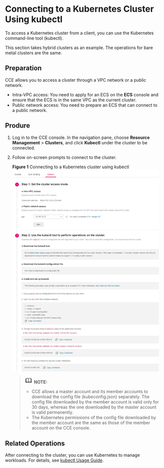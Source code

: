 # Connecting to a Kubernetes Cluster Using kubectl<a name="cce_01_0107"></a>

To access a Kubernetes cluster from a client, you can use the Kubernetes command-line tool \(kubectl\).

This section takes hybrid clusters as an example. The operations for bare metal clusters are the same.

## Preparation<a name="section3271162319436"></a>

CCE allows you to access a cluster through a VPC network or a public network.

-   Intra-VPC access: You need to apply for an ECS on the  **ECS**  console and ensure that the ECS is in the same VPC as the current cluster.
-   Public network access: You need to prepare an ECS that can connect to a public network.

## Produre<a name="section37321625113110"></a>

1.  Log in to the CCE console. In the navigation pane, choose  **Resource Management**  \>  **Clusters**, and click  **Kubectl**  under the cluster to be connected.
2.  Follow on-screen prompts to connect to the cluster.

    **Figure  1**  Connecting to a Kubernetes cluster using kubectl<a name="fig984735623518"></a>  
    ![](figures/connecting-to-a-kubernetes-cluster-using-kubectl.png "connecting-to-a-kubernetes-cluster-using-kubectl")

    >![](public_sys-resources/icon-note.gif) **NOTE:** 
    >-   CCE allows a master account and its member accounts to download the config file \(kubeconfig.json\) separately. The config file downloaded by the member account is valid only for 30 days, whereas the one downloaded by the master account is valid permanently.
    >-   The Kubernetes permissions of the config file downloaded by the member account are the same as those of the member account on the CCE console.


## Related Operations<a name="section422912118536"></a>

After connecting to the cluster, you can use Kubernetes to manage workloads. For details, see  [kubectl Usage Guide](kubectl-usage-guide.md).

